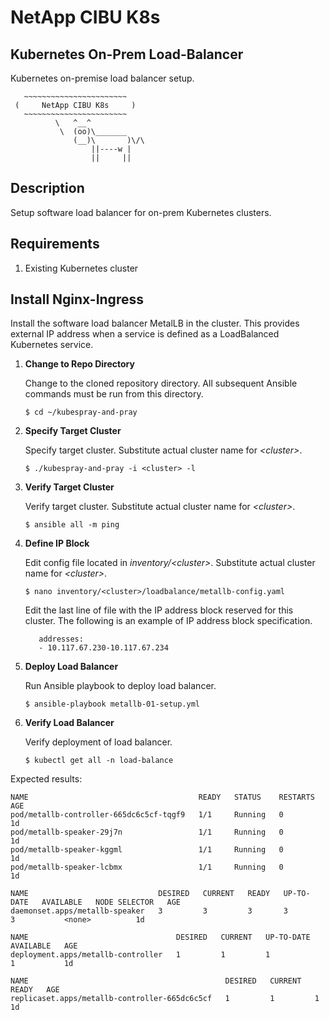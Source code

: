 # NetApp CIBU K8s #
## Kubernetes On-Prem Load-Balancer ##

Kubernetes on-premise load balancer setup.

```
   ~~~~~~~~~~~~~~~~~~~~~~~
 (     NetApp CIBU K8s     )
   ~~~~~~~~~~~~~~~~~~~~~~~
          \   ^__^
           \  (oo)\_______
              (__)\       )\/\
                  ||----w |
                  ||     ||
```

## Description ##

Setup software load balancer for on-prem Kubernetes clusters.

## Requirements ##

1. Existing Kubernetes cluster 

## Install Nginx-Ingress ##

Install the software load balancer MetalLB in the cluster.  This provides external IP address when a service is defined as a LoadBalanced Kubernetes service.

1. __Change to Repo Directory__

    Change to the cloned repository directory.  All subsequent Ansible commands must be run from this directory. 

   `$ cd ~/kubespray-and-pray`  

2. __Specify Target Cluster__

   Specify target cluster. Substitute actual cluster name for _\<cluster\>_. 

   `$ ./kubespray-and-pray -i <cluster> -l`  

3. __Verify Target Cluster__

   Verify target cluster. Substitute actual cluster name for _\<cluster\>_. 

   `$ ansible all -m ping`  

4. __Define IP Block__

    Edit config file located in _inventory/\<cluster\>_. Substitute actual cluster name for _\<cluster\>_.

   `$ nano inventory/<cluster>/loadbalance/metallb-config.yaml`  

    Edit the last line of file with the IP address block reserved for this cluster.  The following is an example of IP address block specification.

   `   addresses:`  
   `   - 10.117.67.230-10.117.67.234`  
   

5. __Deploy Load Balancer__

    Run Ansible playbook to deploy load balancer.

   `$ ansible-playbook metallb-01-setup.yml`  

6. __Verify Load Balancer__

    Verify deployment of load balancer.

   `$ kubectl get all -n load-balance`  

Expected results:
```
NAME                                      READY   STATUS    RESTARTS   AGE
pod/metallb-controller-665dc6c5cf-tqgf9   1/1     Running   0          1d
pod/metallb-speaker-29j7n                 1/1     Running   0          1d 
pod/metallb-speaker-kggml                 1/1     Running   0          1d
pod/metallb-speaker-lcbmx                 1/1     Running   0          1d 

NAME                             DESIRED   CURRENT   READY   UP-TO-DATE   AVAILABLE   NODE SELECTOR   AGE
daemonset.apps/metallb-speaker   3         3         3       3            3           <none>          1d

NAME                                 DESIRED   CURRENT   UP-TO-DATE   AVAILABLE   AGE
deployment.apps/metallb-controller   1         1         1            1           1d

NAME                                            DESIRED   CURRENT   READY   AGE
replicaset.apps/metallb-controller-665dc6c5cf   1         1         1       1d
```



